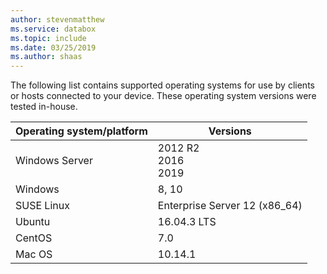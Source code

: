 ```yaml
---
author: stevenmatthew
ms.service: databox  
ms.topic: include
ms.date: 03/25/2019
ms.author: shaas
---
```


The following list contains supported operating systems for use by clients or hosts connected to your device. These operating system versions were tested in-house.

| **Operating system/platform** | **Versions** |
| --- | --- |
| Windows Server |2012 R2 <br> 2016 <br> 2019|
| Windows |8, 10 |
| SUSE Linux |Enterprise Server 12 (x86_64)|
| Ubuntu |16.04.3 LTS|
| CentOS | 7.0 |
| Mac OS | 10.14.1 |

